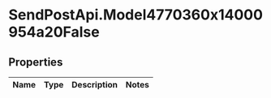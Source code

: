 # SendPostApi.Model4770360x14000954a20False

## Properties
Name | Type | Description | Notes
------------ | ------------- | ------------- | -------------



